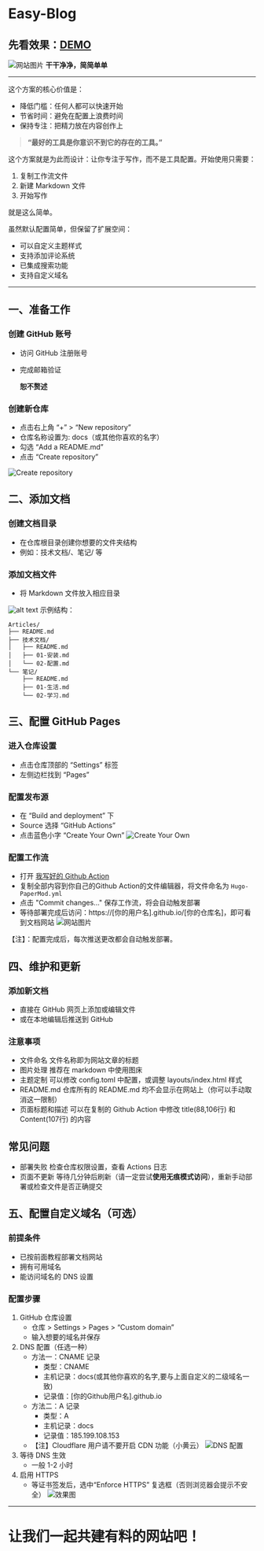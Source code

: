 # Easy-Blog
## 先看效果：[**DEMO**](https://2024365.xyz/)
![网站图片](assets/image-3.png)
**干干净净，简简单单**

---
这个方案的核心价值是：

- 降低门槛：任何人都可以快速开始
- 节省时间：避免在配置上浪费时间
- 保持专注：把精力放在内容创作上
> **“最好的工具是你意识不到它的存在的工具。”**

这个方案就是为此而设计：让你专注于写作，而不是工具配置。开始使用只需要：

1. 复制工作流文件  
2. 新建 Markdown 文件  
3. 开始写作  

就是这么简单。

虽然默认配置简单，但保留了扩展空间：

- 可以自定义主题样式
- 支持添加评论系统
- 已集成搜索功能
- 支持自定义域名

---

## 一、准备工作
### 创建 GitHub 账号
- 访问 GitHub 注册账号  
- 完成邮箱验证

    **恕不赘述**
### 创建新仓库
- 点击右上角 “+” > “New repository”  
- 仓库名称设置为: docs（或其他你喜欢的名字）  
- 勾选 “Add a README.md”  
- 点击 “Create repository”

![Create repository](assets/image.png)

## 二、添加文档
### 创建文档目录
- 在仓库根目录创建你想要的文件夹结构
- 例如：技术文档/、笔记/ 等

### 添加文档文件
- 将 Markdown 文件放入相应目录

![alt text](assets/image-1.png)
示例结构：
```plaintext
Articles/
├── README.md
├── 技术文档/
│   ├── README.md
│   ├── 01-安装.md
│   └── 02-配置.md
└── 笔记/
    ├── README.md
    ├── 01-生活.md
    └── 02-学习.md
```

## 三、配置 GitHub Pages
### 进入仓库设置
- 点击仓库顶部的 “Settings” 标签  
- 左侧边栏找到 “Pages”

### 配置发布源
- 在 “Build and deployment” 下  
- Source 选择 “GitHub Actions”
- 点击蓝色小字 “Create Your Own”
![Create Your Own](assets/image-2.png)

### 配置工作流
- 打开 [我写好的 Github Action](https://github.com/Protomyst/Easy-Blog/blob/main/Hugo-PaperMod.yml)
- 复制全部内容到你自己的Github Action的文件编辑器，将文件命名为 `Hugo-PaperMod.yml`
- 点击 "Commit changes..." 保存工作流，将会自动触发部署
- 等待部署完成后访问：https://[你的用户名].github.io/[你的仓库名]，即可看到文档网站
![网站图片](assets/image-3.png)

【注】：配置完成后，每次推送更改都会自动触发部署。

## 四、维护和更新
### 添加新文档
- 直接在 GitHub 网页上添加或编辑文件
- 或在本地编辑后推送到 GitHub

### 注意事项
- 文件命名
  文件名称即为网站文章的标题  
- 图片处理
  推荐在 markdown 中使用图床  
- 主题定制
  可以修改 config.toml 中配置，或调整 layouts/index.html 样式
- README.md
  仓库所有的 README.md 均不会显示在网站上（你可以手动取消这一限制）
- 页面标题和描述
  可以在复制的 Github Action 中修改 title(88,106行) 和 Content(107行) 的内容


## 常见问题
- 部署失败
  检查仓库权限设置，查看 Actions 日志  
- 页面不更新
  等待几分钟后刷新（请一定尝试**使用无痕模式访问**），重新手动部署或检查文件是否正确提交  

## 五、配置自定义域名（可选）
### 前提条件
- 已按前面教程部署文档网站
- 拥有可用域名
- 能访问域名的 DNS 设置

### 配置步骤
1. GitHub 仓库设置
   - 仓库 > Settings > Pages > “Custom domain”  
   - 输入想要的域名并保存
3. DNS 配置（任选一种）
   - 方法一：CNAME 记录
     - 类型：CNAME
     - 主机记录：docs(或其他你喜欢的名字,要与上面自定义的二级域名一致)
     - 记录值：[你的Github用户名].github.io
   - 方法二：A 记录
     - 类型：A
     - 主机记录：docs
     - 记录值：185.199.108.153
   - 【注】Cloudflare 用户请不要开启 CDN 功能（小黄云）
  ![DNS 配置](assets/image-4.png)
4. 等待 DNS 生效
    - 一般 1-2 小时
5. 启用 HTTPS  
   - 等证书签发后，选中“Enforce HTTPS” 复选框（否则浏览器会提示不安全）
![效果图](assets/image-5.png)
---

# 让我们一起共建有料的网站吧！